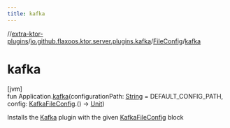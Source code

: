 ```yaml
---
title: kafka
---
```

//[extra-ktor-plugins](../../../index.md)/[io.github.flaxoos.ktor.server.plugins.kafka](../index.md)/[FileConfig](index.md)/[kafka](kafka.md)



# kafka



[jvm]\
fun Application.[kafka](kafka.md)(configurationPath: [String](https://kotlinlang.org/api/latest/jvm/stdlib/kotlin/-string/index.md) = DEFAULT_CONFIG_PATH, config: [KafkaFileConfig](../-kafka-file-config/index.md).() -&gt; [Unit](https://kotlinlang.org/api/latest/jvm/stdlib/kotlin/-unit/index.md))



Installs the [Kafka](-kafka.md) plugin with the given [KafkaFileConfig](../-kafka-file-config/index.md) block




